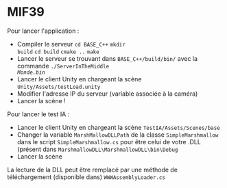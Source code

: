 # MIF39

Pour lancer l'application :
* Compiler le serveur
<code>cd BASE_C++</code>
<code>mkdir build</code>
<code>cd build</code>
<code>cmake ..</code>
<code>make</code>
* Lancer le serveur se trouvant dans <code>BASE_C++/build/bin/</code> avec la commande <code>./ServerInTheMiddle _Monde.bin_</code>
* Lancer le client Unity en chargeant la scène <code>Unity/Assets/testLoad.unity</code>
* Modifier l'adresse IP du serveur (variable associée à la caméra)
* Lancer la scène !


Pour lancer le test IA :
* Lancer le client Unity en chargeant la scène <code>TestIA/Assets/Scenes/base</code>
* Changer la variable <code>MarshMallowDLLPath</code> de la classe <code>SimpleMarshmallow</code> dans le script <code>SimpleMarshmallow.cs</code> pour être celui de votre .DLL (présent dans <code>MarshmallowDLL\MarshmallowDLL\bin\Debug</code>
* Lancer la scène

La lecture de la DLL peut être remplacé par une méthode de téléchargement (disponible dans) <code>WWWAssemblyLoader.cs</code>